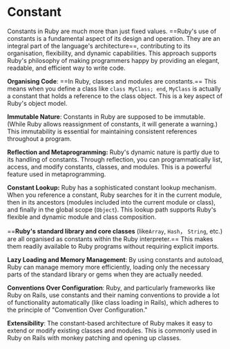 # Constant

Constants in Ruby are much more than just fixed values. ==Ruby's use of constants is a fundamental aspect of its design and operation. They are an integral part of the language's architecture==, contributing to its organisation, flexibility, and dynamic capabilities. This approach supports Ruby's philosophy of making programmers happy by providing an elegant, readable, and efficient way to write code.

**Organising Code**: ==In Ruby, classes and modules are constants.== This means when you define a class like `class MyClass; end`, `MyClass` is actually a constant that holds a reference to the class object. This is a key aspect of Ruby's object model.

**Immutable Nature**: Constants in Ruby are supposed to be immutable. (While Ruby allows reassignment of constants, it will generate a warning.) This immutability is essential for maintaining consistent references throughout a program.

**Reflection and Metaprogramming:** Ruby's dynamic nature is partly due to its handling of constants. Through reflection, you can programmatically list, access, and modify constants, classes, and modules. This is a powerful feature used in metaprogramming.

**Constant Lookup:** Ruby has a sophisticated constant lookup mechanism. When you reference a constant, Ruby searches for it in the current module, then in its ancestors (modules included into the current module or class), and finally in the global scope (`Object`). This lookup path supports Ruby's flexible and dynamic module and class composition.

==**Ruby's standard library and core classes** (like`Array`, `Hash`， `String`, etc.) are all organised as constants within the Ruby interpreter.== This makes them readily available to Ruby programs without requiring explicit imports.

**Lazy Loading and Memory Management**: By using constants and autoload, Ruby can manage memory more efficiently, loading only the necessary parts of the standard library or gems when they are actually needed.

**Conventions Over Configuration**: Ruby, and particularly frameworks like Ruby on Rails, use constants and their naming conventions to provide a lot of functionality automatically (like class loading in Rails), which adheres to the principle of "Convention Over Configuration."

**Extensibility**: The constant-based architecture of Ruby makes it easy to extend or modify existing classes and modules. This is commonly used in Ruby on Rails with monkey patching and opening up classes.

